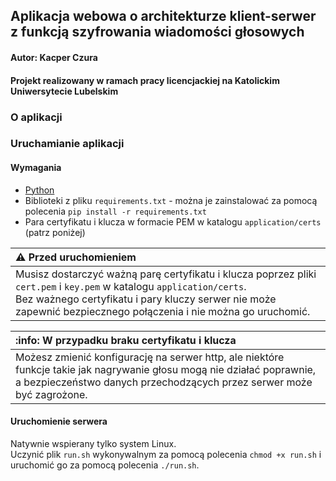 ## Aplikacja webowa o architekturze klient-serwer z funkcją szyfrowania wiadomości głosowych
#### Autor: Kacper Czura
#### Projekt realizowany w ramach pracy licencjackiej na Katolickim Uniwersytecie Lubelskim

### O aplikacji



### Uruchamianie aplikacji

#### Wymagania
- [Python](https://www.python.org/downloads/)
- Biblioteki z pliku `requirements.txt` - można je zainstalować za pomocą polecenia `pip install -r requirements.txt`
- Para certyfikatu i klucza w formacie PEM w katalogu `application/certs` (patrz poniżej)

| :warning: Przed uruchomieniem                                                                                                                                                                                                                |
|:---------------------------------------------------------------------------------------------------------------------------------------------------------------------------------------------------------------------------------------------|
| Musisz dostarczyć ważną parę certyfikatu i klucza poprzez pliki `cert.pem` i `key.pem` w katalogu `application/certs`. <br/>Bez ważnego certyfikatu i pary kluczy serwer nie może zapewnić bezpiecznego połączenia i nie można go uruchomić. |

| :info: W przypadku braku certyfikatu i klucza                                                                                                                                                    |
|:-------------------------------------------------------------------------------------------------------------------------------------------------------------------------------------------------|
| Możesz zmienić konfigurację na serwer http, ale niektóre funkcje takie jak nagrywanie głosu mogą nie działać poprawnie, a bezpieczeństwo danych przechodzących przez serwer może być zagrożone.  |

#### Uruchomienie serwera
Natywnie wspierany tylko system Linux.<br/>
Uczynić plik `run.sh` wykonywalnym za pomocą polecenia `chmod +x run.sh` i uruchomić go za pomocą polecenia `./run.sh`.